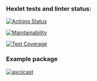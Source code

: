 ### Hexlet tests and linter status:
[![Actions Status](https://github.com/dolgashov/frontend-project-46/actions/workflows/hexlet-check.yml/badge.svg)](https://github.com/dolgashov/frontend-project-46/actions)

[![Maintainability](https://api.codeclimate.com/v1/badges/86e5e437f412e8f140db/maintainability)](https://codeclimate.com/github/dolgashov/frontend-project-46/maintainability)

[![Test Coverage](https://api.codeclimate.com/v1/badges/86e5e437f412e8f140db/test_coverage)](https://codeclimate.com/github/dolgashov/frontend-project-46/test_coverage)

### Example package
[![asciicast](https://asciinema.org/a/6TDH9fc6XpkSiV6SN5vMsOVhE.svg)](https://asciinema.org/a/6TDH9fc6XpkSiV6SN5vMsOVhE)


